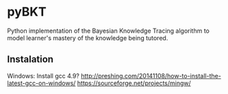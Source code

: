 # pyBKT
Python implementation of the Bayesian Knowledge Tracing algorithm to model learner's mastery of the knowledge being tutored.

## Instalation

Windows: Install gcc 4.9? http://preshing.com/20141108/how-to-install-the-latest-gcc-on-windows/
https://sourceforge.net/projects/mingw/
